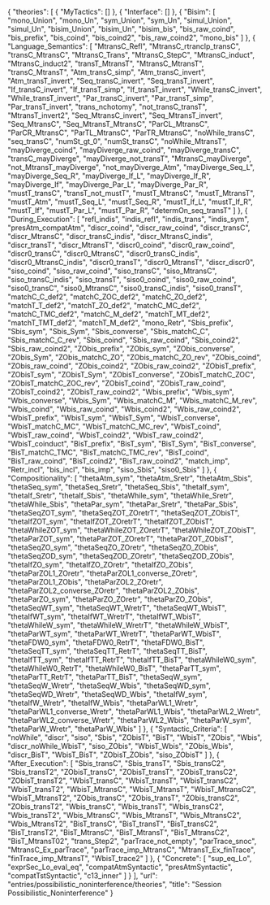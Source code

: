 {
    "theories": [
        {
            "MyTactics": []
        },
        {
            "Interface": []
        },
        {
            "Bisim": [
                "mono_Union",
                "mono_Un",
                "sym_Union",
                "sym_Un",
                "simul_Union",
                "simul_Un",
                "bisim_Union",
                "bisim_Un",
                "bisim_bis",
                "bis_raw_coind",
                "bis_prefix",
                "bis_coind",
                "bis_coind2",
                "bis_raw_coind2",
                "mono_bis"
            ]
        },
        {
            "Language_Semantics": [
                "MtransC_Refl",
                "MtransC_rtranclp_transC",
                "transC_MtransC",
                "MtransC_Trans",
                "MtransC_StepC",
                "MtransC_induct",
                "MtransC_induct2",
                "transT_MtransT",
                "MtransC_MtransT",
                "transC_MtransT",
                "Atm_transC_simp",
                "Atm_transC_invert",
                "Atm_transT_invert",
                "Seq_transC_invert",
                "Seq_transT_invert",
                "If_transC_invert",
                "If_transT_simp",
                "If_transT_invert",
                "While_transC_invert",
                "While_transT_invert",
                "Par_transC_invert",
                "Par_transT_simp",
                "Par_transT_invert",
                "trans_nchotomy",
                "not_transC_transT",
                "MtransT_invert2",
                "Seq_MtransC_invert",
                "Seq_MtransT_invert",
                "Seq_MtransC",
                "Seq_MtransT_MtransC",
                "ParCL_MtransC",
                "ParCR_MtransC",
                "ParTL_MtransC",
                "ParTR_MtransC",
                "noWhile_transC",
                "seq_transC",
                "numSt_gt_0",
                "numSt_transC",
                "noWhile_MtransT",
                "mayDiverge_coind",
                "mayDiverge_raw_coind",
                "mayDiverge_transC",
                "transC_mayDiverge",
                "mayDiverge_not_transT",
                "MtransC_mayDiverge",
                "not_MtransT_mayDiverge",
                "not_mayDiverge_Atm",
                "mayDiverge_Seq_L",
                "mayDiverge_Seq_R",
                "mayDiverge_If_L",
                "mayDiverge_If_R",
                "mayDiverge_If",
                "mayDiverge_Par_L",
                "mayDiverge_Par_R",
                "mustT_transC",
                "transT_not_mustT",
                "mustT_MtransC",
                "mustT_MtransT",
                "mustT_Atm",
                "mustT_Seq_L",
                "mustT_Seq_R",
                "mustT_If_L",
                "mustT_If_R",
                "mustT_If",
                "mustT_Par_L",
                "mustT_Par_R",
                "determOn_seq_transT"
            ]
        },
        {
            "During_Execution": [
                "refl_indis",
                "indis_refl",
                "indis_trans",
                "indis_sym",
                "presAtm_compatAtm",
                "discr_coind",
                "discr_raw_coind",
                "discr_transC",
                "discr_MtransC",
                "discr_transC_indis",
                "discr_MtransC_indis",
                "discr_transT",
                "discr_MtransT",
                "discr0_coind",
                "discr0_raw_coind",
                "discr0_transC",
                "discr0_MtransC",
                "discr0_transC_indis",
                "discr0_MtransC_indis",
                "discr0_transT",
                "discr0_MtransT",
                "discr_discr0",
                "siso_coind",
                "siso_raw_coind",
                "siso_transC",
                "siso_MtransC",
                "siso_transC_indis",
                "siso_transT",
                "siso0_coind",
                "siso0_raw_coind",
                "siso0_transC",
                "siso0_MtransC",
                "siso0_transC_indis",
                "siso0_transT",
                "matchC_C_def2",
                "matchC_ZOC_def2",
                "matchC_ZO_def2",
                "matchT_T_def2",
                "matchT_ZO_def2",
                "matchC_MC_def2",
                "matchC_TMC_def2",
                "matchC_M_def2",
                "matchT_MT_def2",
                "matchT_TMT_def2",
                "matchT_M_def2",
                "mono_Retr",
                "Sbis_prefix",
                "Sbis_sym",
                "Sbis_Sym",
                "Sbis_converse",
                "Sbis_matchC_C",
                "Sbis_matchC_C_rev",
                "Sbis_coind",
                "Sbis_raw_coind",
                "Sbis_coind2",
                "Sbis_raw_coind2",
                "ZObis_prefix",
                "ZObis_sym",
                "ZObis_converse",
                "ZObis_Sym",
                "ZObis_matchC_ZO",
                "ZObis_matchC_ZO_rev",
                "ZObis_coind",
                "ZObis_raw_coind",
                "ZObis_coind2",
                "ZObis_raw_coind2",
                "ZObisT_prefix",
                "ZObisT_sym",
                "ZObisT_Sym",
                "ZObisT_converse",
                "ZObisT_matchC_ZOC",
                "ZObisT_matchC_ZOC_rev",
                "ZObisT_coind",
                "ZObisT_raw_coind",
                "ZObisT_coind2",
                "ZObisT_raw_coind2",
                "Wbis_prefix",
                "Wbis_sym",
                "Wbis_converse",
                "Wbis_Sym",
                "Wbis_matchC_M",
                "Wbis_matchC_M_rev",
                "Wbis_coind",
                "Wbis_raw_coind",
                "Wbis_coind2",
                "Wbis_raw_coind2",
                "WbisT_prefix",
                "WbisT_sym",
                "WbisT_Sym",
                "WbisT_converse",
                "WbisT_matchC_MC",
                "WbisT_matchC_MC_rev",
                "WbisT_coind",
                "WbisT_raw_coind",
                "WbisT_coind2",
                "WbisT_raw_coind2",
                "WbisT_coinduct",
                "BisT_prefix",
                "BisT_sym",
                "BisT_Sym",
                "BisT_converse",
                "BisT_matchC_TMC",
                "BisT_matchC_TMC_rev",
                "BisT_coind",
                "BisT_raw_coind",
                "BisT_coind2",
                "BisT_raw_coind2",
                "match_imp",
                "Retr_incl",
                "bis_incl",
                "bis_imp",
                "siso_Sbis",
                "siso0_Sbis"
            ]
        },
        {
            "Compositionality": [
                "thetaAtm_sym",
                "thetaAtm_Sretr",
                "thetaAtm_Sbis",
                "thetaSeq_sym",
                "thetaSeq_Sretr",
                "thetaSeq_Sbis",
                "thetaIf_sym",
                "thetaIf_Sretr",
                "thetaIf_Sbis",
                "thetaWhile_sym",
                "thetaWhile_Sretr",
                "thetaWhile_Sbis",
                "thetaPar_sym",
                "thetaPar_Sretr",
                "thetaPar_Sbis",
                "thetaSeqZOT_sym",
                "thetaSeqZOT_ZOretrT",
                "thetaSeqZOT_ZObisT",
                "thetaIfZOT_sym",
                "thetaIfZOT_ZOretrT",
                "thetaIfZOT_ZObisT",
                "thetaWhileZOT_sym",
                "thetaWhileZOT_ZOretrT",
                "thetaWhileZOT_ZObisT",
                "thetaParZOT_sym",
                "thetaParZOT_ZOretrT",
                "thetaParZOT_ZObisT",
                "thetaSeqZO_sym",
                "thetaSeqZO_ZOretr",
                "thetaSeqZO_ZObis",
                "thetaSeqZOD_sym",
                "thetaSeqZOD_ZOretr",
                "thetaSeqZOD_ZObis",
                "thetaIfZO_sym",
                "thetaIfZO_ZOretr",
                "thetaIfZO_ZObis",
                "thetaParZOL1_ZOretr",
                "thetaParZOL1_converse_ZOretr",
                "thetaParZOL1_ZObis",
                "thetaParZOL2_ZOretr",
                "thetaParZOL2_converse_ZOretr",
                "thetaParZOL2_ZObis",
                "thetaParZO_sym",
                "thetaParZO_ZOretr",
                "thetaParZO_ZObis",
                "thetaSeqWT_sym",
                "thetaSeqWT_WretrT",
                "thetaSeqWT_WbisT",
                "thetaIfWT_sym",
                "thetaIfWT_WretrT",
                "thetaIfWT_WbisT",
                "thetaWhileW_sym",
                "thetaWhileW_WretrT",
                "thetaWhileW_WbisT",
                "thetaParWT_sym",
                "thetaParWT_WretrT",
                "thetaParWT_WbisT",
                "thetaFDW0_sym",
                "thetaFDW0_RetrT",
                "thetaFDW0_BisT",
                "thetaSeqTT_sym",
                "thetaSeqTT_RetrT",
                "thetaSeqTT_BisT",
                "thetaIfTT_sym",
                "thetaIfTT_RetrT",
                "thetaIfTT_BisT",
                "thetaWhileW0_sym",
                "thetaWhileW0_RetrT",
                "thetaWhileW0_BisT",
                "thetaParTT_sym",
                "thetaParTT_RetrT",
                "thetaParTT_BisT",
                "thetaSeqW_sym",
                "thetaSeqW_Wretr",
                "thetaSeqW_Wbis",
                "thetaSeqWD_sym",
                "thetaSeqWD_Wretr",
                "thetaSeqWD_Wbis",
                "thetaIfW_sym",
                "thetaIfW_Wretr",
                "thetaIfW_Wbis",
                "thetaParWL1_Wretr",
                "thetaParWL1_converse_Wretr",
                "thetaParWL1_Wbis",
                "thetaParWL2_Wretr",
                "thetaParWL2_converse_Wretr",
                "thetaParWL2_Wbis",
                "thetaParW_sym",
                "thetaParW_Wretr",
                "thetaParW_Wbis"
            ]
        },
        {
            "Syntactic_Criteria": [
                "noWhile",
                "discr",
                "siso",
                "Sbis",
                "ZObisT",
                "BisT",
                "WbisT",
                "ZObis",
                "Wbis",
                "discr_noWhile_WbisT",
                "siso_ZObis",
                "WbisT_Wbis",
                "ZObis_Wbis",
                "discr_BisT",
                "WbisT_BisT",
                "ZObisT_ZObis",
                "siso_ZObisT"
            ]
        },
        {
            "After_Execution": [
                "Sbis_transC",
                "Sbis_transT",
                "Sbis_transC2",
                "Sbis_transT2",
                "ZObisT_transC",
                "ZObisT_transT",
                "ZObisT_transC2",
                "ZObisT_transT2",
                "WbisT_transC",
                "WbisT_transT",
                "WbisT_transC2",
                "WbisT_transT2",
                "WbisT_MtransC",
                "WbisT_MtransT",
                "WbisT_MtransC2",
                "WbisT_MtransT2",
                "ZObis_transC",
                "ZObis_transT",
                "ZObis_transC2",
                "ZObis_transT2",
                "Wbis_transC",
                "Wbis_transT",
                "Wbis_transC2",
                "Wbis_transT2",
                "Wbis_MtransC",
                "Wbis_MtransT",
                "Wbis_MtransC2",
                "Wbis_MtransT2",
                "BisT_transC",
                "BisT_transT",
                "BisT_transC2",
                "BisT_transT2",
                "BisT_MtransC",
                "BisT_MtransT",
                "BisT_MtransC2",
                "BisT_MtransT02",
                "trans_Step2",
                "parTrace_not_empty",
                "parTrace_snoc",
                "MtransC_Ex_parTrace",
                "parTrace_imp_MtransC",
                "MtransT_Ex_finTrace",
                "finTrace_imp_MtransT",
                "WbisT_trace2"
            ]
        },
        {
            "Concrete": [
                "sup_eq_Lo",
                "exprSec_Lo_eval_eq",
                "compatAtmSyntactic",
                "presAtmSyntactic",
                "compatTstSyntactic",
                "c13_inner"
            ]
        }
    ],
    "url": "entries/possibilistic_noninterference/theories",
    "title": "Session Possibilistic_Noninterference"
}